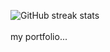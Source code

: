  
![GitHub streak stats](https://streak-stats.demolab.com/?user=aziz-codes) 
<br/>
<br/>
<a targte="_blank" href="https://aziz-dev.vercel.app/" style="text-decoration:none;">my portfolio...</a>
 




